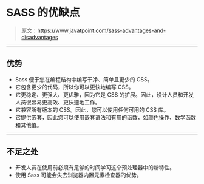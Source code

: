 # SASS 的优缺点

> 原文：<https://www.javatpoint.com/sass-advantages-and-disadvantages>

* * *

## 优势

*   Sass 便于您在编程结构中编写干净、简单且更少的 CSS。
*   它包含更少的代码，所以你可以更快地编写 CSS。
*   它更稳定、更强大、更优雅，因为它是 CSS 的扩展。因此，设计人员和开发人员很容易更高效、更快速地工作。
*   它兼容所有版本的 CSS。因此，您可以使用任何可用的 CSS 库。
*   它提供嵌套，因此您可以使用嵌套语法和有用的函数，如颜色操作、数学函数和其他值。

* * *

## 不足之处

*   开发人员在使用前必须有足够的时间学习这个预处理器中的新特性。
*   使用 Sass 可能会失去浏览器内置元素检查器的优势。